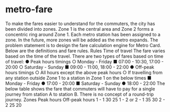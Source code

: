 # metro-fare
To make the fares easier to understand for the commuters, the city has been divided into zones.    Zone 1 is the central area and Zone 2 forms a concentric ring around Zone    1. Each metro station has been assigned to a zone. In the future, more zones will be added as the metro  expands.    The problem statement is to design the fare calculation engine for Metro Card.  Below are the definitions and fare rules.    Rules  Time of travel    The fare varies based on the time of the travel. There are two types of fares based on time of  travel:    ● Peak hours timings  ○ Monday - Friday  ■ 07:00 - 10:30, 17:00 - 20:00  ○ Saturday - Sunday  ■ 09:00 - 11:00, 18:00 - 22:00    ● Off-peak hours timings  ○ All hours except the above peak hours  ○ If travelling from any station outside Zone 1 to a station in Zone 1 on the below times  ■ Monday - Friday  ● 17:00 - 20:00  ■ Saturday - Sunday  ● 18:00 - 22:00    The below table shows the fare that commuters will have to pay for a single journey from station  A to station B. There is no concept of a round-trip journey.    Zones Peak hours Off-peak hours  1 - 1 30 25  1 - 2 or 2 - 1 35 30  2 - 2 25 20
